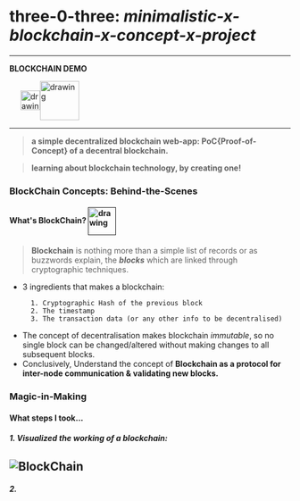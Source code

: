# three-0-three: *minimalistic-x-blockchain-x-concept-x-project*
----------------------
**BLOCKCHAIN DEMO**

&nbsp;&nbsp;&nbsp;&nbsp;&nbsp;<a href="https://three-0-three.herokuapp.com"><img src="https://img.icons8.com/windows/2x/heroku.png" alt="drawing" width="35" align="center"><img src="https://img.icons8.com/cotton/2x/three-way-direction.png" alt="drawing" width="70" align="center">
</a>

----------------------

> **a simple decentralized blockchain web-app: PoC{Proof-of-Concept} of a decentral blockchain.**

> **learning about blockchain technology, by creating one!**

### BlockChain Concepts: Behind-the-Scenes
#### What's BlockChain? <a href=""><img src="https://img.icons8.com/wired/2x/blockchain-technology.png" alt="drawing" width="50" align="center"></a>

> **Blockchain** is nothing more than a simple list of records or as buzzwords explain, the ***blocks*** which are linked through cryptographic techniques.
* 3 ingredients that makes a blockchain:

        1. Cryptographic Hash of the previous block
        2. The timestamp
        3. The transaction data (or any other info to be decentralised)

- The concept of decentralisation makes blockchain *immutable*, so no single block can be changed/altered without making changes to all subsequent blocks.
- Conclusively, Understand the concept of **Blockchain as a protocol for inter-node communication & validating new blocks.**

### Magic-in-Making
#### What steps I took...
##### 1. Visualized the working of a blockchain:
![BlockChain](https://github.com/VivanVatsa/three-0-three/blob/main/assets/blockchain_diag.png)
-----------------------

##### 2. 
